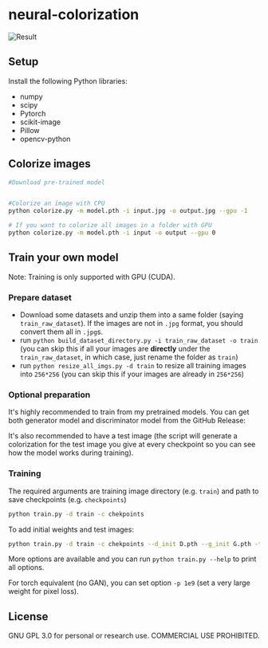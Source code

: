 # neural-colorization

![Result](https://cloud.githubusercontent.com/assets/4648756/20504440/4067e0f6-affc-11e6-88e7-26de6f5c1cce.jpg)

## Setup

Install the following Python libraries:
+ numpy
+ scipy
+ Pytorch
+ scikit-image
+ Pillow
+ opencv-python


## Colorize images

```bash
#Download pre-trained model


#Colorize an image with CPU
python colorize.py -m model.pth -i input.jpg -o output.jpg --gpu -1

# If you want to colorize all images in a folder with GPU
python colorize.py -m model.pth -i input -o output --gpu 0
```

## Train your own model

Note: Training is only supported with GPU (CUDA).

### Prepare dataset

+ Download some datasets and unzip them into a same folder (saying `train_raw_dataset`). If the images are not in `.jpg` format, you should convert them all in `.jpg`s.
+ run `python build_dataset_directory.py -i train_raw_dataset -o train` (you can skip this if all your images are **directly** under the `train_raw_dataset`, in which case, just rename the folder as `train`)
+ run `python resize_all_imgs.py -d train` to resize all training images into `256*256` (you can skip this if your images are already in `256*256`)

### Optional preparation

It's highly recommended to train from my pretrained models. You can get both generator model and discriminator model from the GitHub Release:

It's also recommended to have a test image (the script will generate a colorization for the test image you give at every checkpoint so you can see how the model works during training).


### Training

The required arguments are training image directory (e.g. `train`) and path to save checkpoints (e.g. `checkpoints`)

```bash
python train.py -d train -c chekpoints
```

To add initial weights and test images:

```bash
python train.py -d train -c chekpoints --d_init D.pth --g_init G.pth -t test.jpg
```

More options are available and you can run `python train.py --help` to print all options.

For torch equivalent (no GAN), you can set option `-p 1e9` (set a very large weight for pixel loss). 

## License

GNU GPL 3.0 for personal or research use. COMMERCIAL USE PROHIBITED.
